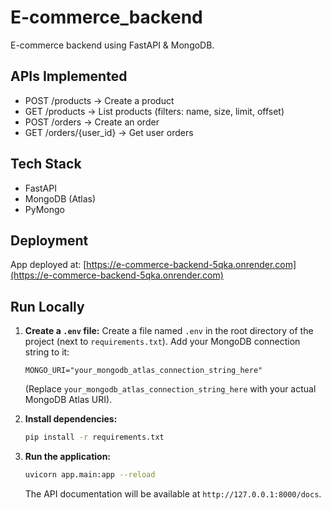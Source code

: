 # E-commerce_backend

E-commerce backend using FastAPI & MongoDB.

## APIs Implemented
- POST /products → Create a product
- GET /products → List products (filters: name, size, limit, offset)
- POST /orders → Create an order
- GET /orders/{user_id} → Get user orders

## Tech Stack
- FastAPI
- MongoDB (Atlas)
- PyMongo

## Deployment
App deployed at: [https://e-commerce-backend-5qka.onrender.com](https://e-commerce-backend-5qka.onrender.com)

## Run Locally

1.  **Create a `.env` file:**
    Create a file named `.env` in the root directory of the project (next to `requirements.txt`).
    Add your MongoDB connection string to it:
    ```
    MONGO_URI="your_mongodb_atlas_connection_string_here"
    ```
    (Replace `your_mongodb_atlas_connection_string_here` with your actual MongoDB Atlas URI).

2.  **Install dependencies:**
    ```bash
    pip install -r requirements.txt
    ```

3.  **Run the application:**
    ```bash
    uvicorn app.main:app --reload
    ```
    The API documentation will be available at `http://127.0.0.1:8000/docs`.